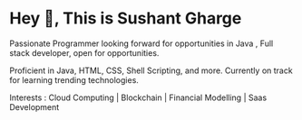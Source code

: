 # Hey 👋, This is Sushant Gharge

Passionate Programmer looking forward for opportunities in Java , Full stack developer, open for opportunities.

Proficient in Java, HTML, CSS, Shell Scripting, and more. Currently on track for learning trending technologies.

Interests  :  Cloud Computing   |   Blockchain   |   Financial Modelling   |   Saas Development


<!---
sambhajigharge/sambhajigharge is a ✨ special ✨ repository because its `README.md` (this file) appears on your GitHub profile.
You can click the Preview link to take a look at your changes.
--->

